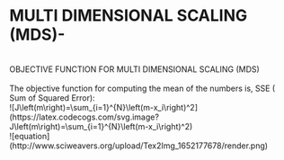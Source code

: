 # MULTI DIMENSIONAL SCALING (MDS)- 
<br>
OBJECTIVE FUNCTION FOR MULTI DIMENSIONAL SCALING (MDS)
<br>
<br>
The objective function for computing the mean of the numbers is, SSE ( Sum of Squared Error):
<br>
![J\left(m\right)=\sum_{i=1}^{N}\left(m-x_i\right)^2](https://latex.codecogs.com/svg.image?J\left(m\right)=\sum_{i=1}^{N}\left(m-x_i\right)^2)

<br>
![equation](http://www.sciweavers.org/upload/Tex2Img_1652177678/render.png)